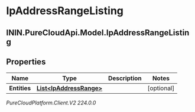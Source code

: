 # IpAddressRangeListing

## ININ.PureCloudApi.Model.IpAddressRangeListing

## Properties

|Name | Type | Description | Notes|
|------------ | ------------- | ------------- | -------------|
| **Entities** | [**List&lt;IpAddressRange&gt;**](IpAddressRange) |  | [optional] |



_PureCloudPlatform.Client.V2 224.0.0_
